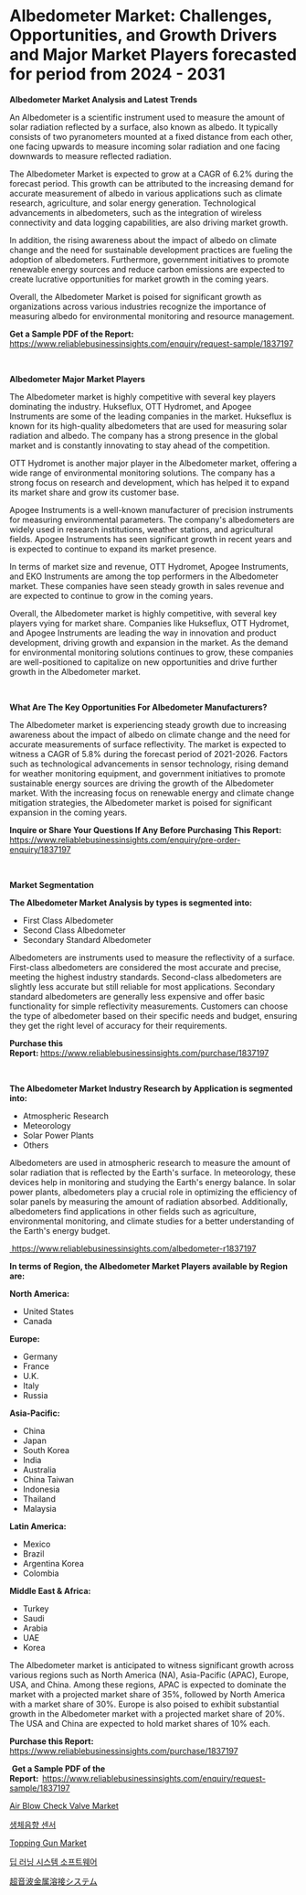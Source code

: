 <p><h1>Albedometer Market: Challenges, Opportunities, and Growth Drivers and Major Market Players forecasted for period from 2024 - 2031</h1></p><p><strong>Albedometer Market Analysis and Latest Trends</strong></p>
<p><p>An Albedometer is a scientific instrument used to measure the amount of solar radiation reflected by a surface, also known as albedo. It typically consists of two pyranometers mounted at a fixed distance from each other, one facing upwards to measure incoming solar radiation and one facing downwards to measure reflected radiation.</p><p>The Albedometer Market is expected to grow at a CAGR of 6.2% during the forecast period. This growth can be attributed to the increasing demand for accurate measurement of albedo in various applications such as climate research, agriculture, and solar energy generation. Technological advancements in albedometers, such as the integration of wireless connectivity and data logging capabilities, are also driving market growth.</p><p>In addition, the rising awareness about the impact of albedo on climate change and the need for sustainable development practices are fueling the adoption of albedometers. Furthermore, government initiatives to promote renewable energy sources and reduce carbon emissions are expected to create lucrative opportunities for market growth in the coming years.</p><p>Overall, the Albedometer Market is poised for significant growth as organizations across various industries recognize the importance of measuring albedo for environmental monitoring and resource management.</p></p>
<p><strong>Get a Sample PDF of the Report:&nbsp;</strong> <a href="https://www.reliablebusinessinsights.com/enquiry/request-sample/1837197">https://www.reliablebusinessinsights.com/enquiry/request-sample/1837197</a></p>
<p>&nbsp;</p>
<p><strong>Albedometer Major Market Players</strong></p>
<p><p>The Albedometer market is highly competitive with several key players dominating the industry. Hukseflux, OTT Hydromet, and Apogee Instruments are some of the leading companies in the market. Hukseflux is known for its high-quality albedometers that are used for measuring solar radiation and albedo. The company has a strong presence in the global market and is constantly innovating to stay ahead of the competition.</p><p>OTT Hydromet is another major player in the Albedometer market, offering a wide range of environmental monitoring solutions. The company has a strong focus on research and development, which has helped it to expand its market share and grow its customer base.</p><p>Apogee Instruments is a well-known manufacturer of precision instruments for measuring environmental parameters. The company's albedometers are widely used in research institutions, weather stations, and agricultural fields. Apogee Instruments has seen significant growth in recent years and is expected to continue to expand its market presence.</p><p>In terms of market size and revenue, OTT Hydromet, Apogee Instruments, and EKO Instruments are among the top performers in the Albedometer market. These companies have seen steady growth in sales revenue and are expected to continue to grow in the coming years.</p><p>Overall, the Albedometer market is highly competitive, with several key players vying for market share. Companies like Hukseflux, OTT Hydromet, and Apogee Instruments are leading the way in innovation and product development, driving growth and expansion in the market. As the demand for environmental monitoring solutions continues to grow, these companies are well-positioned to capitalize on new opportunities and drive further growth in the Albedometer market.</p></p>
<p>&nbsp;</p>
<p><strong>What Are The Key Opportunities For Albedometer Manufacturers?</strong></p>
<p><p>The Albedometer market is experiencing steady growth due to increasing awareness about the impact of albedo on climate change and the need for accurate measurements of surface reflectivity. The market is expected to witness a CAGR of 5.8% during the forecast period of 2021-2026. Factors such as technological advancements in sensor technology, rising demand for weather monitoring equipment, and government initiatives to promote sustainable energy sources are driving the growth of the Albedometer market. With the increasing focus on renewable energy and climate change mitigation strategies, the Albedometer market is poised for significant expansion in the coming years.</p></p>
<p><strong>Inquire or Share Your Questions If Any Before Purchasing This Report:</strong> <a href="https://www.reliablebusinessinsights.com/enquiry/pre-order-enquiry/1837197">https://www.reliablebusinessinsights.com/enquiry/pre-order-enquiry/1837197</a></p>
<p>&nbsp;</p>
<p><strong>Market Segmentation</strong></p>
<p><strong>The Albedometer Market Analysis by types is segmented into:</strong></p>
<p><ul><li>First Class Albedometer</li><li>Second Class Albedometer</li><li>Secondary Standard Albedometer</li></ul></p>
<p><p>Albedometers are instruments used to measure the reflectivity of a surface. First-class albedometers are considered the most accurate and precise, meeting the highest industry standards. Second-class albedometers are slightly less accurate but still reliable for most applications. Secondary standard albedometers are generally less expensive and offer basic functionality for simple reflectivity measurements. Customers can choose the type of albedometer based on their specific needs and budget, ensuring they get the right level of accuracy for their requirements.</p></p>
<p><strong>Purchase this Report:&nbsp;</strong><a href="https://www.reliablebusinessinsights.com/purchase/1837197">https://www.reliablebusinessinsights.com/purchase/1837197</a></p>
<p>&nbsp;</p>
<p><strong>The Albedometer Market Industry Research by Application is segmented into:</strong></p>
<p><ul><li>Atmospheric Research</li><li>Meteorology</li><li>Solar Power Plants</li><li>Others</li></ul></p>
<p><p>Albedometers are used in atmospheric research to measure the amount of solar radiation that is reflected by the Earth's surface. In meteorology, these devices help in monitoring and studying the Earth's energy balance. In solar power plants, albedometers play a crucial role in optimizing the efficiency of solar panels by measuring the amount of radiation absorbed. Additionally, albedometers find applications in other fields such as agriculture, environmental monitoring, and climate studies for a better understanding of the Earth's energy budget.</p></p>
<p><a href="https://www.reliablebusinessinsights.com/albedometer-r1837197">&nbsp;https://www.reliablebusinessinsights.com/albedometer-r1837197</a></p>
<p><strong>In terms of Region, the Albedometer Market Players available by Region are:</strong></p>
<p>
    <p> <strong> North America: </strong>
        <ul>
            <li>United States</li>
            <li>Canada</li>
        </ul>
        </p> 
    <p> <strong> Europe: </strong>
        <ul>
            <li>Germany</li>
            <li>France</li>
            <li>U.K.</li>
            <li>Italy</li>
            <li>Russia</li>
        </ul>
        </p> 
    <p> <strong> Asia-Pacific: </strong>
        <ul>
            <li>China</li>
            <li>Japan</li>
            <li>South Korea</li>
            <li>India</li>
            <li>Australia</li>
            <li>China Taiwan</li>
            <li>Indonesia</li>
            <li>Thailand</li>
            <li>Malaysia</li>
        </ul>
        </p> 
    <p> <strong> Latin America: </strong>
        <ul>
            <li>Mexico</li>
            <li>Brazil</li>
            <li>Argentina Korea</li>
            <li>Colombia</li>
        </ul>
        </p> 
    <p> <strong> Middle East & Africa: </strong>
        <ul>
            <li>Turkey</li>
            <li>Saudi</li>
            <li>Arabia</li>
            <li>UAE</li>
            <li>Korea</li>
        </ul>
    </p>
    </p>
<p><p>The Albedometer market is anticipated to witness significant growth across various regions such as North America (NA), Asia-Pacific (APAC), Europe, USA, and China. Among these regions, APAC is expected to dominate the market with a projected market share of 35%, followed by North America with a market share of 30%. Europe is also poised to exhibit substantial growth in the Albedometer market with a projected market share of 20%. The USA and China are expected to hold market shares of 10% each.</p></p>
<p><strong>Purchase this Report: </strong><a href="https://www.reliablebusinessinsights.com/purchase/1837197">https://www.reliablebusinessinsights.com/purchase/1837197</a></p>
<p>&nbsp;<strong>Get a Sample PDF of the Report:&nbsp;&nbsp;</strong><a href="https://www.reliablebusinessinsights.com/enquiry/request-sample/1837197">https://www.reliablebusinessinsights.com/enquiry/request-sample/1837197</a></p>
<p><strong></strong></p>
<p><p><a href="https://github.com/Valeridd446677/Market-Research-Report-List-1/blob/main/air-blow-check-valve-market.md">Air Blow Check Valve Market</a></p><p><a href="https://github.com/rrmadityapu/Market-Research-Report-List-1/blob/main/5176635171918.md">생체음향 센서</a></p><p><a href="https://github.com/IzaiahBartell/Market-Research-Report-List-1/blob/main/topping-gun-market.md">Topping Gun Market</a></p><p><a href="https://github.com/vanessagrant665567/Market-Research-Report-List-1/blob/main/6150137171917.md">딥 러닝 시스템 소프트웨어</a></p><p><a href="https://github.com/CarlieShields/Market-Research-Report-List-1/blob/main/2819129160173.md">超音波金属溶接システム</a></p></p>